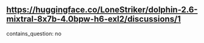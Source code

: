 ## https://huggingface.co/LoneStriker/dolphin-2.6-mixtral-8x7b-4.0bpw-h6-exl2/discussions/1

contains_question: no